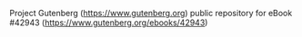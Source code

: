 Project Gutenberg (https://www.gutenberg.org) public repository for eBook #42943 (https://www.gutenberg.org/ebooks/42943)
